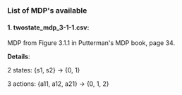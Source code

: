 ### List of MDP's available

#### 1. **twostate_mdp_3-1-1.csv**: 

MDP from Figure 3.1.1 in Putterman's MDP book, page 34.

**Details**:

2 states: {s1, s2} -> {0, 1}

3 actions: {a11, a12, a21} -> {0, 1, 2}
